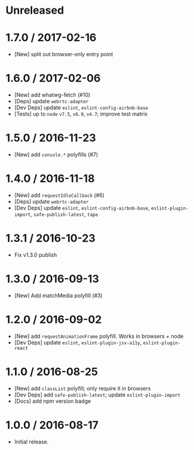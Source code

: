 Unreleased
=================

1.7.0 / 2017-02-16
=================
  * [New] split out browser-only entry point

1.6.0 / 2017-02-06
=================
  * [New] add whatwg-fetch (#10)
  * [Deps] update `webrtc-adapter`
  * [Dev Deps] update `eslint`, `eslint-config-airbnb-base`
  * [Tests] up to `node` `v7.5`, `v6.9`, `v4.7`; improve test matrix

1.5.0 / 2016-11-23
=================
  * [New] add `console.*` polyfills (#7)

1.4.0 / 2016-11-18
=================
  * [New] add `requestIdleCallback` (#6)
  * [Deps] update `webrtc-adapter`
  * [Dev Deps] update `eslint`, `eslint-config-airbnb-base`, `eslint-plugin-import`, `safe-publish-latest`, `tape`

1.3.1 / 2016-10-23
=================
  * Fix v1.3.0 publish

1.3.0 / 2016-09-13
=================
  * [New] Add matchMedia polyfill (#3)

1.2.0 / 2016-09-02
=================
  * [New] add `requestAnimationFrame` polyfill. Works in browsers + node
  * [Dev Deps] update `eslint`, `eslint-plugin-jsx-a11y`, `eslint-plugin-react`

1.1.0 / 2016-08-25
=================
  * [New] add `classList` polyfill; only require it in browsers
  * [Dev Deps] add `safe-publish-latest`; update `eslint-plugin-import`
  * [Docs] add npm version badge

1.0.0 / 2016-08-17
=================
  * Initial release.
